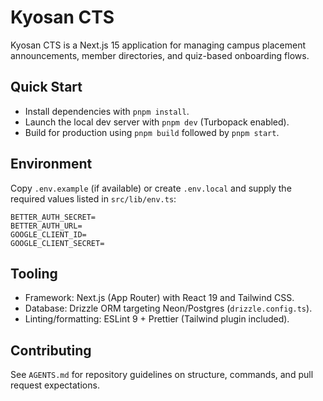 # Kyosan CTS

Kyosan CTS is a Next.js 15 application for managing campus placement announcements, member directories, and quiz-based onboarding flows.

## Quick Start
- Install dependencies with `pnpm install`.
- Launch the local dev server with `pnpm dev` (Turbopack enabled).
- Build for production using `pnpm build` followed by `pnpm start`.

## Environment
Copy `.env.example` (if available) or create `.env.local` and supply the required values listed in `src/lib/env.ts`:
```
BETTER_AUTH_SECRET=
BETTER_AUTH_URL=
GOOGLE_CLIENT_ID=
GOOGLE_CLIENT_SECRET=
```

## Tooling
- Framework: Next.js (App Router) with React 19 and Tailwind CSS.
- Database: Drizzle ORM targeting Neon/Postgres (`drizzle.config.ts`).
- Linting/formatting: ESLint 9 + Prettier (Tailwind plugin included).

## Contributing
See `AGENTS.md` for repository guidelines on structure, commands, and pull request expectations.
